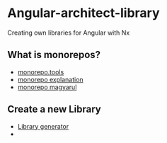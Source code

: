 # Angular-architect-library
Creating own libraries for Angular with Nx


## What is monorepos?
- [monorepo.tools](https://monorepo.tools/)
- [monorepo explanation](https://monorepo.tools/#what-is-a-monorepo)
- [monorepo magyarul](https://thecodingadventure.com/miert-monorepo/)

## Create a new Library
- [Library generator](https://nx.dev/nx-api/angular/generators/library)
- 
